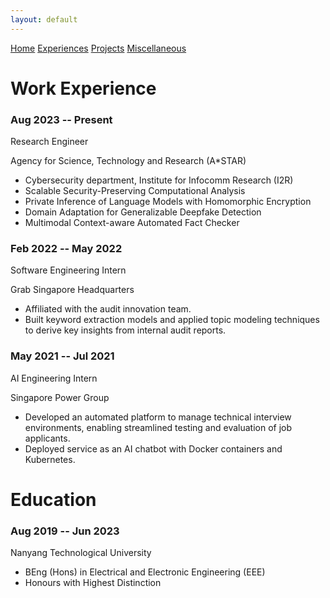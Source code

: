 ```yaml
---
layout: default
---
```

<div class="topnav">
  <a href="/">Home</a>
  <a href="./experiences.html" class="active">Experiences</a>
  <a href="./experiences.html">Projects</a>
  <a href="./experiences.html">Miscellaneous</a>
</div>

# Work Experience
<div class="timeline">
  <div class="entry">
    <div class="title">
      <h3>Aug 2023 -- Present</h3>
      <p>Research Engineer</p>
    </div>
    <div class="body">
      <p>Agency for Science, Technology and Research (A*STAR)</p>
      <ul>
        <li>Cybersecurity department, Institute for Infocomm Research (I2R)</li>
        <li>Scalable Security-Preserving Computational Analysis</li>
        <li>Private Inference of Language Models with Homomorphic Encryption</li>
        <li>Domain Adaptation for Generalizable Deepfake Detection</li>
        <li>Multimodal Context-aware Automated Fact Checker</li>
      </ul>
    </div>
  </div>
  <div class="entry">
    <div class="title">
      <h3>Feb 2022 -- May 2022</h3>
      <p>Software Engineering Intern</p>
    </div>
    <div class="body">
      <p>Grab Singapore Headquarters</p>
      <ul>
        <li>Affiliated with the audit innovation team.</li>
        <li>Built keyword extraction models and applied topic modeling techniques to derive key insights
from internal audit reports.</li>
      </ul>
    </div>
  </div>
  <div class="entry">
    <div class="title">
      <h3>May 2021 -- Jul 2021</h3>
      <p>AI Engineering Intern</p>
    </div>
    <div class="body">
      <p>Singapore Power Group</p>
      <ul>
        <li>Developed an automated platform to manage technical interview environments, enabling
streamlined testing and evaluation of job applicants.</li>
        <li>Deployed service as an AI chatbot with Docker containers and Kubernetes.</li>
      </ul>
    </div>
  </div>
</div>

# Education
<div class="timeline">
  <div class="entry">
    <div class="title">
      <h3>Aug 2019 -- Jun 2023</h3>
    </div>
    <div class="body">
      <p>Nanyang Technological University</p>
      <ul>
        <li>BEng (Hons) in Electrical and Electronic Engineering (EEE)</li>
        <li>Honours with Highest Distinction</li>
      </ul>
    </div>
  </div>
</div>